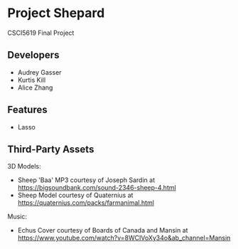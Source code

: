 
# Project Shepard

CSCI5619 Final Project




## Developers

- Audrey Gasser
- Kurtis Kill
- Alice Zhang


## Features

- Lasso


## Third-Party Assets

3D Models:
- Sheep 'Baa' MP3 courtesy of Joseph Sardin at https://bigsoundbank.com/sound-2346-sheep-4.html
- Sheep Model courtesy of Quaternius at https://quaternius.com/packs/farmanimal.html

Music:
- Echus Cover courtesy of Boards of Canada and Mansin at https://www.youtube.com/watch?v=8WCIVoXy34o&ab_channel=Mansin
